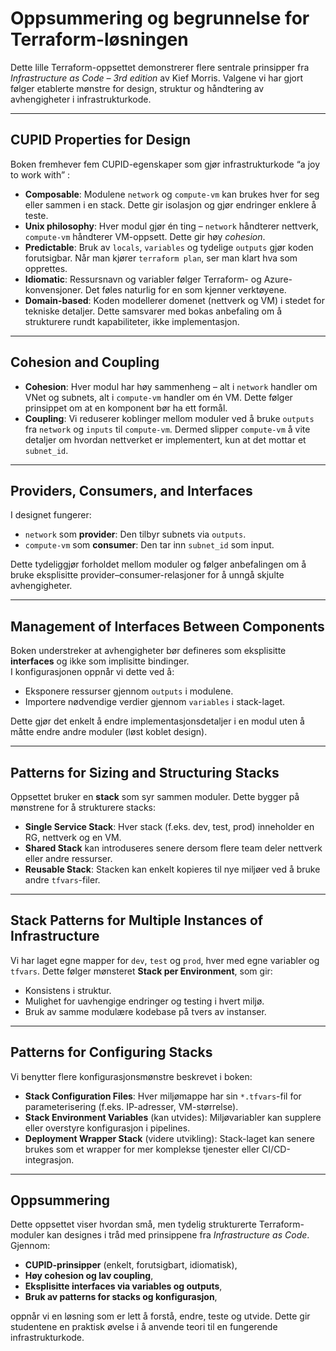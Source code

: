 # Oppsummering og begrunnelse for Terraform-løsningen

Dette lille Terraform-oppsettet demonstrerer flere sentrale prinsipper fra *Infrastructure as Code – 3rd edition* av Kief Morris. Valgene vi har gjort følger etablerte mønstre for design, struktur og håndtering av avhengigheter i infrastrukturkode.

---

## CUPID Properties for Design
Boken fremhever fem CUPID-egenskaper som gjør infrastrukturkode “a joy to work with” :

- **Composable**: Modulene `network` og `compute-vm` kan brukes hver for seg eller sammen i en stack. Dette gir isolasjon og gjør endringer enklere å teste.
- **Unix philosophy**: Hver modul gjør én ting – `network` håndterer nettverk, `compute-vm` håndterer VM-oppsett. Dette gir høy *cohesion*.
- **Predictable**: Bruk av `locals`, `variables` og tydelige `outputs` gjør koden forutsigbar. Når man kjører `terraform plan`, ser man klart hva som opprettes.
- **Idiomatic**: Ressursnavn og variabler følger Terraform- og Azure-konvensjoner. Det føles naturlig for en som kjenner verktøyene.
- **Domain-based**: Koden modellerer domenet (nettverk og VM) i stedet for tekniske detaljer. Dette samsvarer med bokas anbefaling om å strukturere rundt kapabiliteter, ikke implementasjon.

---

## Cohesion and Coupling
- **Cohesion**: Hver modul har høy sammenheng – alt i `network` handler om VNet og subnets, alt i `compute-vm` handler om én VM. Dette følger prinsippet om at en komponent bør ha ett formål.
- **Coupling**: Vi reduserer koblinger mellom moduler ved å bruke `outputs` fra `network` og `inputs` til `compute-vm`. Dermed slipper `compute-vm` å vite detaljer om hvordan nettverket er implementert, kun at det mottar et `subnet_id`.

---

## Providers, Consumers, and Interfaces
I designet fungerer:
- `network` som **provider**: Den tilbyr subnets via `outputs`.
- `compute-vm` som **consumer**: Den tar inn `subnet_id` som input.  

Dette tydeliggjør forholdet mellom moduler og følger anbefalingen om å bruke eksplisitte provider–consumer-relasjoner for å unngå skjulte avhengigheter.

---

## Management of Interfaces Between Components
Boken understreker at avhengigheter bør defineres som eksplisitte **interfaces** og ikke som implisitte bindinger.  
I konfigurasjonen oppnår vi dette ved å:
- Eksponere ressurser gjennom `outputs` i modulene.
- Importere nødvendige verdier gjennom `variables` i stack-laget.  

Dette gjør det enkelt å endre implementasjonsdetaljer i en modul uten å måtte endre andre moduler (løst koblet design).

---

## Patterns for Sizing and Structuring Stacks
Oppsettet bruker en **stack** som syr sammen moduler. Dette bygger på mønstrene for å strukturere stacks:
- **Single Service Stack**: Hver stack (f.eks. dev, test, prod) inneholder en RG, nettverk og en VM.
- **Shared Stack** kan introduseres senere dersom flere team deler nettverk eller andre ressurser.
- **Reusable Stack**: Stacken kan enkelt kopieres til nye miljøer ved å bruke andre `tfvars`-filer.

---

## Stack Patterns for Multiple Instances of Infrastructure
Vi har laget egne mapper for `dev`, `test` og `prod`, hver med egne variabler og `tfvars`. Dette følger mønsteret **Stack per Environment**, som gir:
- Konsistens i struktur.
- Mulighet for uavhengige endringer og testing i hvert miljø.
- Bruk av samme modulære kodebase på tvers av instanser.

---

## Patterns for Configuring Stacks
Vi benytter flere konfigurasjonsmønstre beskrevet i boken:
- **Stack Configuration Files**: Hver miljømappe har sin `*.tfvars`-fil for parameterisering (f.eks. IP-adresser, VM-størrelse).
- **Stack Environment Variables** (kan utvides): Miljøvariabler kan supplere eller overstyre konfigurasjon i pipelines.
- **Deployment Wrapper Stack** (videre utvikling): Stack-laget kan senere brukes som et wrapper for mer komplekse tjenester eller CI/CD-integrasjon.

---

## Oppsummering
Dette oppsettet viser hvordan små, men tydelig strukturerte Terraform-moduler kan designes i tråd med prinsippene fra *Infrastructure as Code*. Gjennom:
- **CUPID-prinsipper** (enkelt, forutsigbart, idiomatisk),
- **Høy cohesion og lav coupling**,
- **Eksplisitte interfaces via variables og outputs**,  
- **Bruk av patterns for stacks og konfigurasjon**,  

oppnår vi en løsning som er lett å forstå, endre, teste og utvide. Dette gir studentene en praktisk øvelse i å anvende teori til en fungerende infrastrukturkode.
